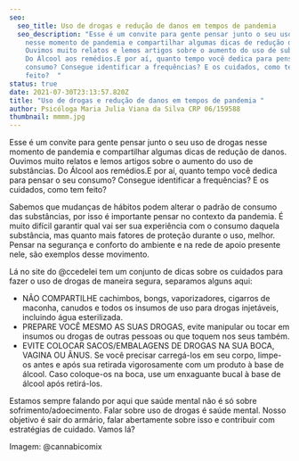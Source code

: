 ```yaml
---
seo:
  seo_title: Uso de drogas e redução de danos em tempos de pandemia
  seo_description: "Esse é um convite para gente pensar junto o seu uso de drogas
    nesse momento de pandemia e compartilhar algumas dicas de redução de danos.
    Ouvimos muito relatos e lemos artigos sobre o aumento do uso de substâncias.
    Do Álcool aos remédios.E por aí, quanto tempo você dedica para pensar o seu
    consumo? Consegue identificar a frequências? E os cuidados, como tem
    feito?  "
status: true
date: 2021-07-30T23:13:57.820Z
title: "Uso de drogas e redução de danos em tempos de pandemia "
author: Psicóloga Maria Julia Viana da Silva CRP 06/159588
thumbnail: mmmm.jpg
---
```

<!--StartFragment-->

Esse é um convite para gente pensar junto o seu uso de drogas nesse momento de pandemia e compartilhar algumas dicas de redução de danos. Ouvimos muito relatos e lemos artigos sobre o aumento do uso de substâncias. Do Álcool aos remédios.E por aí, quanto tempo você dedica para pensar o seu consumo? Consegue identificar a frequências? E os cuidados, como tem feito?  

Sabemos que mudanças de hábitos podem alterar o padrão de consumo das substâncias, por isso é importante pensar no contexto da pandemia. É muito difícil garantir qual vai ser sua experiência com o consumo daquela substância, mas quanto mais fatores de proteção durante o uso, melhor. Pensar na segurança e conforto do ambiente e na rede de apoio presente nele, são exemplos desse movimento. 



Lá no site do @ccedelei tem um conjunto de dicas sobre os cuidados para fazer o uso de drogas de maneira segura, separamos alguns aqui:



* NÃO COMPARTILHE cachimbos, bongs, vaporizadores, cigarros de maconha, canudos e todos os insumos de uso para drogas injetáveis, incluindo água esterilizada.
* PREPARE VOCÊ MESMO AS SUAS DROGAS, evite manipular ou tocar em insumos ou drogas de outras pessoas ou que toquem nos seus também.
* EVITE COLOCAR SACOS/EMBALAGENS DE DROGAS NA SUA BOCA, VAGINA OU ÂNUS. Se você precisar carregá-los em seu corpo, limpe-os antes e após sua retirada vigorosamente com um produto à base de álcool. Caso coloque-os na boca, use um enxaguante bucal à base de álcool após retirá-los.

Estamos sempre falando por aqui que saúde mental não é só sobre sofrimento/adoecimento. Falar sobre uso de drogas é saúde mental. Nosso objetivo é sair do armário, falar abertamente sobre isso e contribuir com estratégias de cuidado. Vamos lá?

Imagem: @cannabicomix

 



<!--EndFragment-->